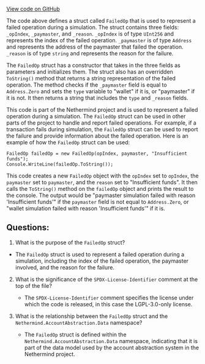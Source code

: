 [View code on GitHub](https://github.com/NethermindEth/nethermind/src/Nethermind/Nethermind.AccountAbstraction/Data/FailedOp.cs)

The code above defines a struct called `FailedOp` that is used to represent a failed operation during a simulation. The struct contains three fields: `_opIndex`, `_paymaster`, and `_reason`. `_opIndex` is of type `UInt256` and represents the index of the failed operation. `_paymaster` is of type `Address` and represents the address of the paymaster that failed the operation. `_reason` is of type `string` and represents the reason for the failure.

The `FailedOp` struct has a constructor that takes in the three fields as parameters and initializes them. The struct also has an overridden `ToString()` method that returns a string representation of the failed operation. The method checks if the `_paymaster` field is equal to `Address.Zero` and sets the `type` variable to "wallet" if it is, or "paymaster" if it is not. It then returns a string that includes the `type` and `_reason` fields.

This code is part of the Nethermind project and is used to represent a failed operation during a simulation. The `FailedOp` struct can be used in other parts of the project to handle and report failed operations. For example, if a transaction fails during simulation, the `FailedOp` struct can be used to report the failure and provide information about the failed operation. Here is an example of how the `FailedOp` struct can be used:

```
FailedOp failedOp = new FailedOp(opIndex, paymaster, "Insufficient funds");
Console.WriteLine(failedOp.ToString());
```

This code creates a new `FailedOp` object with the `opIndex` set to `opIndex`, the `paymaster` set to `paymaster`, and the `reason` set to "Insufficient funds". It then calls the `ToString()` method on the `failedOp` object and prints the result to the console. The output would be "paymaster simulation failed with reason 'Insufficient funds'" if the `paymaster` field is not equal to `Address.Zero`, or "wallet simulation failed with reason 'Insufficient funds'" if it is.
## Questions: 
 1. What is the purpose of the `FailedOp` struct?
   - The `FailedOp` struct is used to represent a failed operation during a simulation, including the index of the failed operation, the paymaster involved, and the reason for the failure.

2. What is the significance of the `SPDX-License-Identifier` comment at the top of the file?
   - The `SPDX-License-Identifier` comment specifies the license under which the code is released, in this case the LGPL-3.0-only license.

3. What is the relationship between the `FailedOp` struct and the `Nethermind.AccountAbstraction.Data` namespace?
   - The `FailedOp` struct is defined within the `Nethermind.AccountAbstraction.Data` namespace, indicating that it is part of the data model used by the account abstraction system in the Nethermind project.